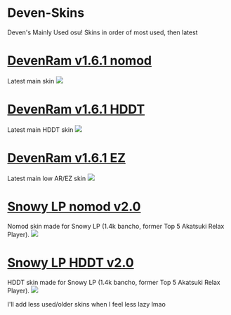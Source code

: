 # Deven-Skins
Deven's Mainly Used osu! Skins
in order of most used, then latest

# [DevenRam v1.6.1 nomod](https://drive.google.com/u/0/uc?export=download&confirm=xOLR&id=1M4AzPxTjhNc6k_cOijlz_RCtppR6WtBE)
Latest main skin
![](https://osu.ppy.sh/ss/15118197/199d)

# [DevenRam v1.6.1 HDDT](https://drive.google.com/uc?export=download&id=1zNK4Tox60lKBL-jL8N5GTHMc1Dn-2sja)
Latest main HDDT skin
![](https://osu.ppy.sh/ss/15118223/6ba3)

# [DevenRam v1.6.1 EZ](https://drive.google.com/uc?export=download&id=1sZAn-8M16kGw6afqrKPwEf51RMuXsYDP)
Latest main low AR/EZ skin
![](https://osu.ppy.sh/ss/15118225/063c)

# [Snowy LP nomod v2.0](https://drive.google.com/u/0/uc?export=download&confirm=y7gi&id=1zhb7JwAoAVKqtFrK9QDV4Nq95zREZO4K)
Nomod skin made for Snowy LP (1.4k bancho, former Top 5 Akatsuki Relax Player).
![](https://osu.ppy.sh/ss/15118300/28d0)

# [Snowy LP HDDT v2.0](https://drive.google.com/uc?export=download&id=1BRpNz5cUk15gdUggDC0cZNk7P0EY0d05)
HDDT skin made for Snowy LP (1.4k bancho, former Top 5 Akatsuki Relax Player).
![](https://osu.ppy.sh/ss/15118289/020f)

I'll add less used/older skins when I feel less lazy lmao
